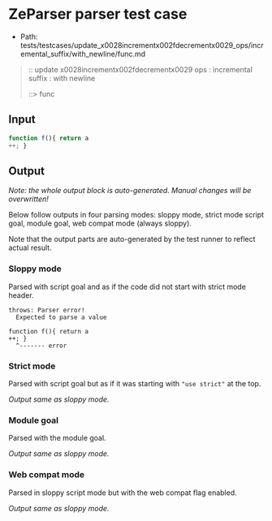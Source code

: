 # ZeParser parser test case

- Path: tests/testcases/update_x0028incrementx002fdecrementx0029_ops/incremental_suffix/with_newline/func.md

> :: update x0028incrementx002fdecrementx0029 ops : incremental suffix : with newline
>
> ::> func

## Input

`````js
function f(){ return a
++; }
`````

## Output

_Note: the whole output block is auto-generated. Manual changes will be overwritten!_

Below follow outputs in four parsing modes: sloppy mode, strict mode script goal, module goal, web compat mode (always sloppy).

Note that the output parts are auto-generated by the test runner to reflect actual result.

### Sloppy mode

Parsed with script goal and as if the code did not start with strict mode header.

`````
throws: Parser error!
  Expected to parse a value

function f(){ return a
++; }
  ^------- error
`````

### Strict mode

Parsed with script goal but as if it was starting with `"use strict"` at the top.

_Output same as sloppy mode._

### Module goal

Parsed with the module goal.

_Output same as sloppy mode._

### Web compat mode

Parsed in sloppy script mode but with the web compat flag enabled.

_Output same as sloppy mode._
